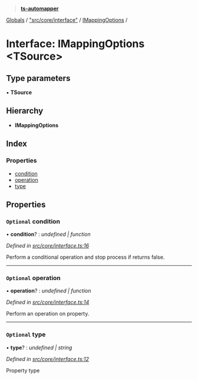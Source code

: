 > **[ts-automapper](../README.md)**

[Globals](../globals.md) / ["src/core/interface"](../modules/_src_core_interface_.md) / [IMappingOptions](_src_core_interface_.imappingoptions.md) /

# Interface: IMappingOptions <**TSource**>

## Type parameters

▪ **TSource**

## Hierarchy

* **IMappingOptions**

## Index

### Properties

* [condition](_src_core_interface_.imappingoptions.md#optional-condition)
* [operation](_src_core_interface_.imappingoptions.md#optional-operation)
* [type](_src_core_interface_.imappingoptions.md#optional-type)

## Properties

### `Optional` condition

• **condition**? : *undefined | function*

*Defined in [src/core/interface.ts:16](https://github.com/MADEiN83/ts-automapper/blob/fb72830/src/core/interface.ts#L16)*

Perform a conditional operation and stop process if returns false.

___

### `Optional` operation

• **operation**? : *undefined | function*

*Defined in [src/core/interface.ts:14](https://github.com/MADEiN83/ts-automapper/blob/fb72830/src/core/interface.ts#L14)*

Perform an operation on property.

___

### `Optional` type

• **type**? : *undefined | string*

*Defined in [src/core/interface.ts:12](https://github.com/MADEiN83/ts-automapper/blob/fb72830/src/core/interface.ts#L12)*

Property type